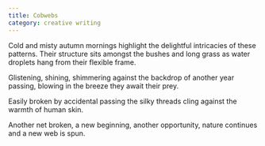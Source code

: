 ```yaml
---
title: Cobwebs
category: creative writing
---
```


Cold and misty autumn mornings highlight the delightful intricacies of these patterns. Their structure sits amongst the bushes and long grass as water droplets hang from their flexible frame.

Glistening, shining, shimmering against the backdrop of another year passing, blowing in the breeze they await their prey.

Easily broken by accidental passing the silky threads cling against the warmth of human skin.

Another net broken, a new beginning, another opportunity, nature continues and a new web is spun.
